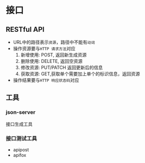 # 接口 

## RESTful API
+ URL中的路径表示`资源`，路径中不能有`动词`
+ 操作资源要与`HTTP 请求方法`对应
   1. 新增使用: POST, 返回新生成资源
   2. 删除使用: DELETE, 返回空资源
   3. 修改资源: PUT/PATCH 返回更新后的信息
   4. 获取资源: GET,获取单个需要加上单个的标识信息，返回资源
+ 操作结果要与`HTTP 响应状态码`对应


## 工具
### json-server
接口生成工具
### 接口测试工具
+ apipost
+ apifox


